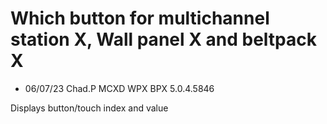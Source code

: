 # Which button for multichannel station X, Wall panel X and beltpack X

- 06/07/23 Chad.P MCXD WPX BPX 5.0.4.5846


Displays button/touch index and value
